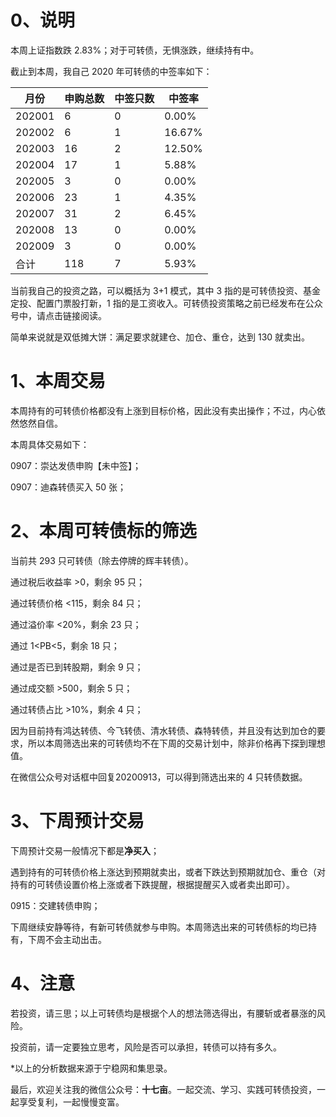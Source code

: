 # 0、说明

本周上证指数跌 2.83%；对于可转债，无惧涨跌，继续持有中。

截止到本周，我自己 2020 年可转债的中签率如下：

| 月份   | 申购总数 | 中签只数 | 中签率 |
| ------ | -------- | -------- | ------ |
| 202001 | 6        | 0        | 0.00%  |
| 202002 | 6        | 1        | 16.67% |
| 202003 | 16       | 2        | 12.50% |
| 202004 | 17       | 1        | 5.88%  |
| 202005 | 3        | 0        | 0.00%  |
| 202006 | 23       | 1        | 4.35%  |
| 202007 | 31       | 2        | 6.45%  |
| 202008 | 13       | 0        | 0.00%  |
| 202009 | 3        | 0        | 0.00%  |
| 合计   | 118      | 7        | 5.93%  |

当前我自己的投资之路，可以概括为 3+1 模式，其中 3 指的是可转债投资、基金定投、配置门票股打新，1 指的是工资收入。可转债投资策略之前已经发布在公众号中，请点击链接阅读。

简单来说就是双低摊大饼：满足要求就建仓、加仓、重仓，达到 130 就卖出。

# 1、本周交易

本周持有的可转债价格都没有上涨到目标价格，因此没有卖出操作；不过，内心依然悠然自信。

本周具体交易如下：

0907：崇达发债申购【未中签】；

0907：迪森转债买入 50 张；

# 2、本周可转债标的筛选

当前共 293 只可转债（除去停牌的辉丰转债）。

通过税后收益率 >0，剩余 95 只；

通过转债价格 <115，剩余 84 只；

通过溢价率 <20%，剩余 23 只；

通过 1<PB<5，剩余 18 只；

通过是否已到转股期，剩余 9 只；

通过成交额 >500，剩余 5 只；

通过转债占比 >10%，剩余 4 只；

因为目前持有鸿达转债、今飞转债、清水转债、森特转债，并且没有达到加仓的要求，所以本周筛选出来的可转债均不在下周的交易计划中，除非价格再下探到理想值。

在微信公众号对话框中回复20200913，可以得到筛选出来的 4 只转债数据。

# 3、下周预计交易

下周预计交易一般情况下都是**净买入**；

遇到持有的可转债价格上涨达到预期就卖出，或者下跌达到预期就加仓、重仓（对持有的可转债设置价格上涨或者下跌提醒，根据提醒买入或者卖出即可）。

0915：交建转债申购；

下周继续安静等待，有新可转债就参与申购。本周筛选出来的可转债标的均已持有，下周不会主动出击。

# 4、注意

若投资，请三思；以上可转债均是根据个人的想法筛选得出，有腰斩或者暴涨的风险。

投资前，请一定要独立思考，风险是否可以承担，转债可以持有多久。

*以上的分析数据来源于宁稳网和集思录。

最后，欢迎关注我的微信公众号：**十七亩**。一起交流、学习、实践可转债投资，一起享受复利，一起慢慢变富。